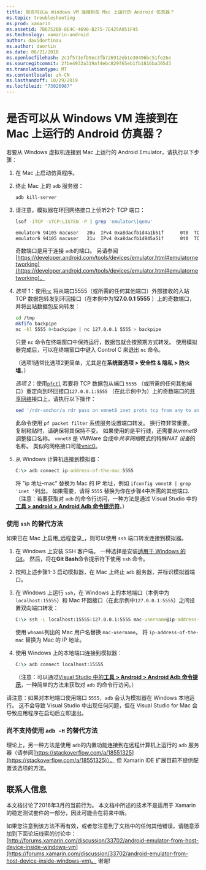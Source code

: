 ```yaml
---
title: 是否可以从 Windows VM 连接到在 Mac 上运行的 Android 仿真器？
ms.topic: troubleshooting
ms.prod: xamarin
ms.assetid: 7B6752BB-8E4C-4690-B275-7E425A051F45
ms.technology: xamarin-android
author: davidortinau
ms.author: daortin
ms.date: 06/21/2018
ms.openlocfilehash: 2c1f571efb9ec3fb726912eb1e30496bc51fe26e
ms.sourcegitcommit: 2fbe4932a319af4ebc829f65eb1fb1816ba305d3
ms.translationtype: MT
ms.contentlocale: zh-CN
ms.lasthandoff: 10/29/2019
ms.locfileid: "73026987"
---
```

# <a name="is-it-possible-to-connect-to-android-emulators-running-on-a-mac-from-a-windows-vm"></a>是否可以从 Windows VM 连接到在 Mac 上运行的 Android 仿真器？

若要从 Windows 虚拟机连接到 Mac 上运行的 Android Emulator，请执行以下步骤：

1. 在 Mac 上启动仿真程序。

2. 终止 Mac 上的 `adb` 服务器：

    ```bash
    adb kill-server
    ```

3. 请注意，模拟器在环回网络接口上侦听2个 TCP 端口：

    ```bash
    lsof -iTCP -sTCP:LISTEN -P | grep 'emulator\|qemu'

    emulator6 94105 macuser   20u  IPv4 0xa8dacfb1d4a1b51f      0t0  TCP localhost:5555 (LISTEN)
    emulator6 94105 macuser   21u  IPv4 0xa8dacfb1d845a51f      0t0  TCP localhost:5554 (LISTEN)
    ```

    奇数端口是用于连接 `adb`的端口。 另请参阅[https://developer.android.com/tools/devices/emulator.html#emulatornetworking](https://developer.android.com/tools/devices/emulator.html#emulatornetworking)。

4. _选项 1_：使用[`nc`](https://developer.apple.com/library/mac/documentation/Darwin/Reference/ManPages/man1/nc.1.html)
    将从端口5555（或所需的任何其他端口）外部接收的入站 TCP 数据包转发到环回接口（在本例中为**127.0.0.1 5555** ）上的奇数端口，并将出站数据包反向转发：

    ```bash
    cd /tmp
    mkfifo backpipe
    nc -kl 5555 0<backpipe | nc 127.0.0.1 5555 > backpipe
    ```

    只要 `nc` 命令在终端窗口中保持运行，数据包就会按预期方式转发。 使用模拟器完成后，可以在终端窗口中键入 Control C 来退出 `nc` 命令。

    （选项1通常比选项2更简单，尤其是在**系统首选项 > 安全性 & 隐私 > 防火墙**。） 

    _选项 2_：使用[`pfctl`](https://developer.apple.com/library/mac/documentation/Darwin/Reference/ManPages/man8/pfctl.8.html)
    若要将 TCP 数据包从端口 `5555` （或所需的任何其他端口）重定向到环回接口`127.0.0.1:5555` （在此示例中为）上的奇数端口的[共享网络](https://kb.parallels.com/en/4948)接口上，请执行以下操作：

    ```bash
    sed '/rdr-anchor/a rdr pass on vmnet8 inet proto tcp from any to any port 5555 -> 127.0.0.1 port 5555' /etc/pf.conf | sudo pfctl -ef -
    ```

    此命令使用 `pf packet filter` 系统服务设置端口转发。 换行符非常重要。 复制粘贴时，请确保将其保持不变。 如果使用的是平行线，还需要从*vmnet8*调整接口名称。 `vmnet8` 是 VMWare 合成中*共享网络*模式的特殊*NAT 设备*的名称。 类似的网络接口可能[vnic0](https://download.parallels.com/doc/psbm/en/Parallels_Server_Bare_Metal_Users_Guide/29258.htm)。

5. 从 Windows 计算机连接到模拟器：

    ```cmd
    C:\> adb connect ip-address-of-the-mac:5555
    ```

    将 "ip 地址-mac" 替换为 Mac 的 IP 地址，例如 `ifconfig vmnet8 | grep 'inet '`列出。 如果需要，请将 `5555` 替换为你在步骤4中所需的其他端口\. （注意：若要获取对 `adb` 的命令行访问，一种方法是通过 Visual Studio 中的[**工具 > android > Android Adb 命令提示符**](~/cross-platform/troubleshooting/questions/version-logs.md#adb-logcat)。）

### <a name="alternate-technique-using-ssh"></a>使用 `ssh` 的替代方法

如果已在 Mac 上启用_远程登录_，则可以使用 `ssh` 端口转发连接到模拟器。

1. 在 Windows 上安装 SSH 客户端。 一种选择是安装[适用于 Windows 的 Git](https://git-for-windows.github.io/)。 然后，将在**Git Bash**命令提示符下使用 `ssh` 命令。

2. 按照上述步骤1-3 启动模拟器，在 Mac 上终止 `adb` 服务器，并标识模拟器端口。

3. 在 Windows 上运行 `ssh`，在 Windows 上的本地端口（本例中为`localhost:15555`）和 Mac 环回接口（在此示例中`127.0.0.1:5555`）之间设置双向端口转发：

    ```cmd 
    C:\> ssh -L localhost:15555:127.0.0.1:5555 mac-username@ip-address-of-the-mac
    ```

    使用 `whoami`列出的 Mac 用户名替换 `mac-username`。 将 `ip-address-of-the-mac` 替换为 Mac 的 IP 地址。

4. 使用 Windows 上的本地端口连接到模拟器：

    ```cmd
    C:\> adb connect localhost:15555
    ```

    （注意：可以通过[Visual Studio 中的**工具 > Android > Android Adb 命令提示**](~/cross-platform/troubleshooting/questions/version-logs.md#adb-logcat)，一种简单的方法来获取对 `adb` 的命令行访问。）

请注意：如果对本地端口使用端口 `5555`，`adb` 会认为模拟器在 Windows 本地运行。 这不会导致 Visual Studio 中出现任何问题，但在 Visual Studio for Mac 会导致应用程序在启动后立即退出。

### <a name="alternate-technique-using-adb--h-is-not-yet-supported"></a>尚不支持使用 `adb -H` 的替代方法

理论上，另一种方法是使用 `adb`的内置功能连接到在远程计算机上运行的 `adb` 服务器（请参阅[https://stackoverflow.com/a/18551325](https://stackoverflow.com/a/18551325)）。
但 Xamarin IDE 扩展目前不提供配置该选项的方法。

## <a name="contact-information"></a>联系人信息

本文档讨论了2016年3月的当前行为。 本文档中所述的技术不是适用于 Xamarin 的稳定测试套件的一部分，因此可能会在将来中断。

如果您注意到该方法不再有效，或者您注意到了文档中的任何其他错误，请随意添加到下面论坛线索的讨论中： [http://forums.xamarin.com/discussion/33702/android-emulator-from-host-device-inside-windows-vm](https://forums.xamarin.com/discussion/33702/android-emulator-from-host-device-inside-windows-vm)。
谢谢!
